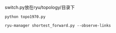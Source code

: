 switch.py放在ryu/topology/目录下

~~~shell
python topo1970.py

ryu-manager shortest_forward.py --observe-links
~~~

